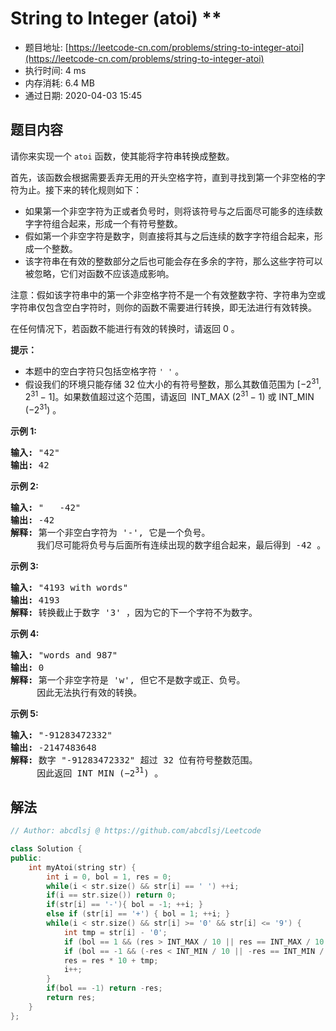 # String to Integer (atoi) **
- 题目地址: [https://leetcode-cn.com/problems/string-to-integer-atoi](https://leetcode-cn.com/problems/string-to-integer-atoi)
- 执行时间: 4 ms
- 内存消耗: 6.4 MB
- 通过日期: 2020-04-03 15:45

## 题目内容
<p>请你来实现一个 <code>atoi</code> 函数，使其能将字符串转换成整数。</p>

<p>首先，该函数会根据需要丢弃无用的开头空格字符，直到寻找到第一个非空格的字符为止。接下来的转化规则如下：</p>

<ul>
	<li>如果第一个非空字符为正或者负号时，则将该符号与之后面尽可能多的连续数字字符组合起来，形成一个有符号整数。</li>
	<li>假如第一个非空字符是数字，则直接将其与之后连续的数字字符组合起来，形成一个整数。</li>
	<li>该字符串在有效的整数部分之后也可能会存在多余的字符，那么这些字符可以被忽略，它们对函数不应该造成影响。</li>
</ul>

<p>注意：假如该字符串中的第一个非空格字符不是一个有效整数字符、字符串为空或字符串仅包含空白字符时，则你的函数不需要进行转换，即无法进行有效转换。</p>

<p>在任何情况下，若函数不能进行有效的转换时，请返回 0 。</p>

<p><strong>提示：</strong></p>

<ul>
	<li>本题中的空白字符只包括空格字符 <code>' '</code> 。</li>
	<li>假设我们的环境只能存储 32 位大小的有符号整数，那么其数值范围为 [−2<sup>31</sup>,  2<sup>31 </sup>− 1]。如果数值超过这个范围，请返回  INT_MAX (2<sup>31 </sup>− 1) 或 INT_MIN (−2<sup>31</sup>) 。</li>
</ul>



<p><strong>示例 1:</strong></p>

<pre><strong>输入:</strong> "42"
<strong>输出:</strong> 42
</pre>

<p><strong>示例 2:</strong></p>

<pre><strong>输入:</strong> "   -42"
<strong>输出:</strong> -42
<strong>解释: </strong>第一个非空白字符为 '-', 它是一个负号。
     我们尽可能将负号与后面所有连续出现的数字组合起来，最后得到 -42 。
</pre>

<p><strong>示例 3:</strong></p>

<pre><strong>输入:</strong> "4193 with words"
<strong>输出:</strong> 4193
<strong>解释:</strong> 转换截止于数字 '3' ，因为它的下一个字符不为数字。
</pre>

<p><strong>示例 4:</strong></p>

<pre><strong>输入:</strong> "words and 987"
<strong>输出:</strong> 0
<strong>解释:</strong> 第一个非空字符是 'w', 但它不是数字或正、负号。
     因此无法执行有效的转换。</pre>

<p><strong>示例 5:</strong></p>

<pre><strong>输入:</strong> "-91283472332"
<strong>输出:</strong> -2147483648
<strong>解释:</strong> 数字 "-91283472332" 超过 32 位有符号整数范围。 
     因此返回 INT_MIN (−2<sup>31</sup>) 。
</pre>


## 解法
```cpp
// Author: abcdlsj @ https://github.com/abcdlsj/Leetcode

class Solution {
public:
	int myAtoi(string str) {
        int i = 0, bol = 1, res = 0;
        while(i < str.size() && str[i] == ' ') ++i;
        if(i == str.size()) return 0;
        if(str[i] == '-'){ bol = -1; ++i; }
        else if (str[i] == '+') { bol = 1; ++i; }
        while(i < str.size() && str[i] >= '0' && str[i] <= '9') {
            int tmp = str[i] - '0';
            if (bol == 1 && (res > INT_MAX / 10 || res == INT_MAX / 10 && tmp > 7))    return INT_MAX;
            if (bol == -1 && (-res < INT_MIN / 10 || -res == INT_MIN / 10 && tmp >= 8)) return INT_MIN;             
            res = res * 10 + tmp;
            i++;
        }
        if(bol == -1) return -res;
        return res;
	}
};

```